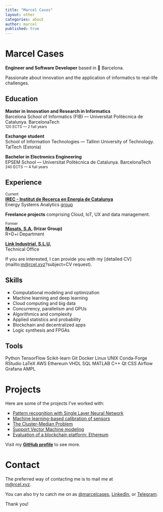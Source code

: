 ```yaml
---
title: "Marcel Cases"
layout: other
categories: about
author: marcel
published: true
---
```


<!-- <img src="https://dctwzw.db.files.1drv.com/y4mnn-vD-KdmXK2TZp6u0hgkq5nQ1S1kOyIJgRUUUveKjePxlkc8-F6TqHF3Ge_PfeVM-ULmGX4MlPFtu0UoUe4OKC3shqr18TreNKgiYEWT1TVDLSjUWQhG-ZRHu6xnjVxgfypBR6d68vzomxn-9MHOTGYmECfMddLACfVqLl54jCnmTGvp8gfcI-aW_2xhU2-nd33GQjqTn8kSVjpSBXFnw/marcel.jpg?psid=1" 
style="
	float: right;
	margin-top: 0px;
	margin-bottom: 7rem;
	margin-left: 2rem;
	border-radius: 50%;
	width: 27%;
	" 
 /> -->

<h1 class="h1-first" id="about"> Marcel Cases </h1>

**Engineer and Software Developer** based in &#x1F4CD; Barcelona.

Passionate about innovation and the application of informatics to real-life challenges.

## Education

**Master in Innovation and Research in Informatics**  
Barcelona School of Informatics (FIB) — Universitat Politècnica de Catalunya. BarcelonaTech  
<sub>120 ECTS — 2 full years</sub>

**Exchange student**  
School of Information Technologies — Tallinn University of Technology. TalTech (Estonia)

**Bachelor in Electronics Engineering**  
EPSEM School — Universitat Politècnica de Catalunya. BarcelonaTech  
<sub>240 ECTS — 4 full years</sub>

## Experience

<sub>Current</sub>  
**[IREC - Institut de Recerca en Energia de Catalunya](https://www.irec.cat/)**  
Energy Systems Analytics [group](https://www.irec.cat/research/group/energy-systems-analytics/)

**Freelance projects** comprising Cloud, IoT, UX and data management.

<sub>Former</sub>  
**[Masats, S.A.](https://www.masats.es/en/) (Irizar Group)**  
R+D+i Department

**[Link Industrial, S.L.U.](https://www.linkindustrial.es/web/en/)**  
Technical Office

If you are interested, I can provide you with my [detailed CV](mailto:m@rcel.xyz?subject=CV request).

## Skills

<ul>
	<li style="list-style-type: square">
		Computational modeling and optimization
	</li>
	<li style="list-style-type: square">
		Machine learning and deep learning
	</li>
	<li style="list-style-type: square">
		Cloud computing and big data
	</li>
	<li style="list-style-type: square">
		Concurrency, parallelism and GPUs
	</li>
	<li style="list-style-type: square">
		Algorithmics and complexity
	</li>
	<li style="list-style-type: square">
		Applied statistics and probability
	</li>
	<li style="list-style-type: square">
		Blockchain and decentralized apps
	</li>
	<li style="list-style-type: square">
		Logic synthesis and FPGAs
	</li>
</ul>

## Tools
<span class="label">Python</span>
<span class="label">TensorFlow</span>
<span class="label">Scikit-learn</span>
<span class="label">Git</span>
<span class="label">Docker</span>
<span class="label">Linux</span>
<span class="label">UNIX</span>
<span class="label">Conda-Forge</span>
<span class="label">RStudio</span>
<span class="label">LaTeX</span>
<span class="label">AWS</span>
<span class="label">Ethereum</span>
<span class="label">VHDL</span>
<span class="label">SQL</span>
<span class="label">MATLAB</span>
<span class="label">C++</span>
<span class="label">Qt</span>
<span class="label">CSS</span>
<span class="label">Airflow</span>
<span class="label">Grafana</span>
<span class="label">AMPL</span>

# Projects
Here are some of the projects I've worked with:

<ul>
	<li style="list-style-type: square">
		<a href="https://github.com/marcelcases/pattern-recognition-neural-network">Pattern recognition with Single Layer Neural Network</a>
	</li>
	<li style="list-style-type: square">
		<a href="https://github.com/marcelcases/calibration-sensors-machine-learning">Machine learning-based calibration of sensors</a>
	</li>
	<li style="list-style-type: square">
		<a href="https://github.com/marcelcases/cluster-median-problem">The Cluster-Median Problem</a>
	</li>
	<li style="list-style-type: square">
		<a href="https://github.com/marcelcases/svm-model">Support Vector Machine modeling</a>
	</li>
	<li style="list-style-type: square">
		<a href="https://github.com/marcelcases/ethereum-evaluation">Evaluation of a blockchain platform: Ethereum</a>
	</li>
</ul>

Visit my **[GitHub profile](https://github.com/marcelcases)** to see more.

# Contact
The preferred way of contacting me is to mail me at    
<span class="special-link">[m@rcel.xyz]</span>.  

You can also try to catch me on <span class="icon-x"></span> as <span class="special-link">[@marcelcases]</span>, <span class="special-link">[LinkedIn]</span>, or <span class="special-link">[Telegram]</span>.    

[m@rcel.xyz]: mailto:m@rcel.xyz?subject=Contact
[@marcelcases]: https://x.com/marcelcases    
[Telegram]: tg://resolve?domain=marcelcases    
[LinkedIn]: https://www.linkedin.com/in/marcelcases    

Thank you!
